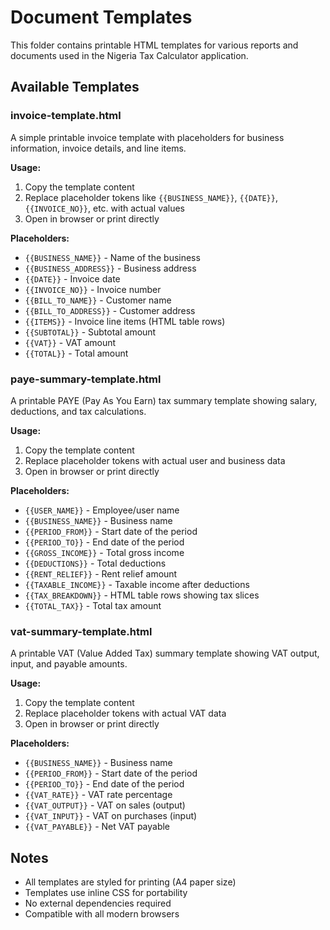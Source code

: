 # Document Templates

This folder contains printable HTML templates for various reports and documents used in the Nigeria Tax Calculator application.

## Available Templates

### invoice-template.html
A simple printable invoice template with placeholders for business information, invoice details, and line items.

**Usage:**
1. Copy the template content
2. Replace placeholder tokens like `{{BUSINESS_NAME}}`, `{{DATE}}`, `{{INVOICE_NO}}`, etc. with actual values
3. Open in browser or print directly

**Placeholders:**
- `{{BUSINESS_NAME}}` - Name of the business
- `{{BUSINESS_ADDRESS}}` - Business address
- `{{DATE}}` - Invoice date
- `{{INVOICE_NO}}` - Invoice number
- `{{BILL_TO_NAME}}` - Customer name
- `{{BILL_TO_ADDRESS}}` - Customer address
- `{{ITEMS}}` - Invoice line items (HTML table rows)
- `{{SUBTOTAL}}` - Subtotal amount
- `{{VAT}}` - VAT amount
- `{{TOTAL}}` - Total amount

### paye-summary-template.html
A printable PAYE (Pay As You Earn) tax summary template showing salary, deductions, and tax calculations.

**Usage:**
1. Copy the template content
2. Replace placeholder tokens with actual user and business data
3. Open in browser or print directly

**Placeholders:**
- `{{USER_NAME}}` - Employee/user name
- `{{BUSINESS_NAME}}` - Business name
- `{{PERIOD_FROM}}` - Start date of the period
- `{{PERIOD_TO}}` - End date of the period
- `{{GROSS_INCOME}}` - Total gross income
- `{{DEDUCTIONS}}` - Total deductions
- `{{RENT_RELIEF}}` - Rent relief amount
- `{{TAXABLE_INCOME}}` - Taxable income after deductions
- `{{TAX_BREAKDOWN}}` - HTML table rows showing tax slices
- `{{TOTAL_TAX}}` - Total tax amount

### vat-summary-template.html
A printable VAT (Value Added Tax) summary template showing VAT output, input, and payable amounts.

**Usage:**
1. Copy the template content
2. Replace placeholder tokens with actual VAT data
3. Open in browser or print directly

**Placeholders:**
- `{{BUSINESS_NAME}}` - Business name
- `{{PERIOD_FROM}}` - Start date of the period
- `{{PERIOD_TO}}` - End date of the period
- `{{VAT_RATE}}` - VAT rate percentage
- `{{VAT_OUTPUT}}` - VAT on sales (output)
- `{{VAT_INPUT}}` - VAT on purchases (input)
- `{{VAT_PAYABLE}}` - Net VAT payable

## Notes

- All templates are styled for printing (A4 paper size)
- Templates use inline CSS for portability
- No external dependencies required
- Compatible with all modern browsers
